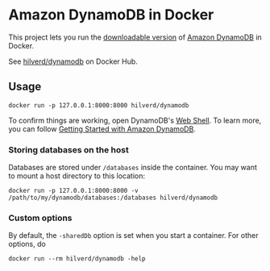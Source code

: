 # Amazon DynamoDB in Docker

This project lets you run the
[downloadable version](http://docs.aws.amazon.com/amazondynamodb/latest/developerguide/DynamoDBLocal.html)
of [Amazon DynamoDB](https://aws.amazon.com/documentation/dynamodb/) in Docker.

See [hilverd/dynamodb](https://hub.docker.com/r/hilverd/dynamodb/) on Docker Hub.

## Usage

```
docker run -p 127.0.0.1:8000:8000 hilverd/dynamodb
```

To confirm things are working, open DynamoDB's [Web Shell](http://localhost:8000/shell/). To learn
more, you can follow
[Getting Started with Amazon DynamoDB](http://docs.aws.amazon.com/amazondynamodb/latest/gettingstartedguide/Welcome.html).

### Storing databases on the host

Databases are stored under `/databases` inside the container. You may want to mount a host directory
to this location:

```
docker run -p 127.0.0.1:8000:8000 -v /path/to/my/dynamodb/databases:/databases hilverd/dynamodb
```

### Custom options

By default, the `-sharedDb` option is set when you start a container. For other options, do

```
docker run --rm hilverd/dynamodb -help
```
